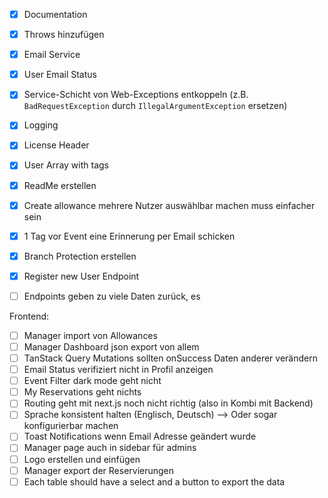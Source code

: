 - [x] Documentation
- [x] Throws hinzufügen
- [x] Email Service
- [x] User Email Status
- [x] Service-Schicht von Web-Exceptions entkoppeln (z.B. `BadRequestException` durch `IllegalArgumentException` ersetzen)
- [x] Logging
- [X] License Header
- [X] User Array with tags
- [X] ReadMe erstellen
- [X] Create allowance mehrere Nutzer auswählbar machen muss einfacher sein
- [X] 1 Tag vor Event eine Erinnerung per Email schicken
- [x] Branch Protection erstellen
- [X] Register new User Endpoint
- [ ] Endpoints geben zu viele Daten zurück, es 


Frontend: 
- [ ] Manager import von Allowances
- [ ] Manager Dashboard json export von allem
- [ ] TanStack Query Mutations sollten onSuccess Daten anderer verändern
- [ ] Email Status verifiziert nicht in Profil anzeigen
- [ ] Event Filter dark mode geht nicht
- [ ] My Reservations geht nichts
- [ ] Routing geht mit next.js noch nicht richtig (also in Kombi mit Backend)
- [ ] Sprache konsistent halten (Englisch, Deutsch) --> Oder sogar konfigurierbar machen
- [ ] Toast Notifications wenn Email Adresse geändert wurde
- [ ] Manager page auch in sidebar für admins
- [ ] Logo erstellen und einfügen
- [ ] Manager export der Reservierungen
- [ ] Each table should have a select and a button to export the data
